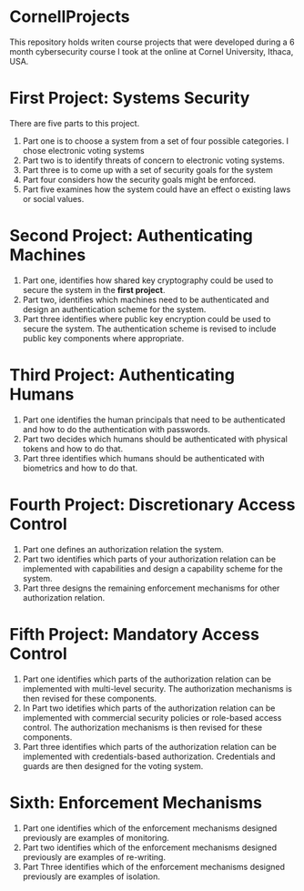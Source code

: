 # CornellProjects
This repository holds writen course projects that were developed during a 6 month cybersecurity course I took at the online at Cornel University, Ithaca, USA.

# First Project: Systems Security
There are five parts to this project.
1. Part one is to choose a system from a set of four possible categories. I chose electronic voting systems
2. Part two is to identify threats of concern to electronic voting systems.
3. Part three is to come up with a set of security goals for the system
4. Part four considers how the security goals might be enforced.
5. Part five examines how the system could have an effect o existing laws or social values.

# Second Project: Authenticating Machines
1. Part one, identifies how shared key cryptography could be used to secure the system in the **first project**. 
2. Part two, identifies which machines need to be authenticated and design an authentication scheme for the system. 
3. Part three identifies where public key encryption could be used to secure the system. The authentication scheme is revised to include public key components where appropriate. 

# Third Project: Authenticating Humans
1. Part one identifies the human principals that need to be authenticated and how to do 
the authentication with passwords. 
2. Part two decides which humans should be authenticated with physical tokens and how 
to do that.
3. Part three identifies which humans should be authenticated with biometrics and how to 
do that.

# Fourth Project: Discretionary Access Control
1. Part one defines an authorization relation the system.
2. Part two identifies which parts of your authorization relation can be implemented with capabilities and design a capability scheme for the system.
3. Part three designs the remaining enforcement mechanisms for other authorization relation.

# Fifth Project: Mandatory Access Control
1. Part one identifies which parts of the authorization relation can be implemented with multi-level security. The  authorization mechanisms is then revised for these components.
2. In Part two idetifies which parts of the authorization relation can be implemented with commercial security policies or role-based access control. The  authorization mechanisms is then revised for these components. 
3. Part three identifies which parts of the authorization relation can be implemented with credentials-based authorization. Credentials and guards are then designed for the voting system.

# Sixth: Enforcement Mechanisms
1. Part one identifies which of the enforcement mechanisms designed previously are examples of monitoring.
2. Part two identifies which of the enforcement mechanisms designed previously are examples of re-writing. 
3. Part Three identifies which of the enforcement mechanisms designed previously are examples of isolation.
